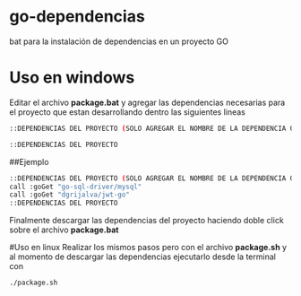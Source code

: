 # go-dependencias
bat para la instalación de dependencias en un proyecto GO
# Uso en windows
Editar el archivo **package.bat** y agregar las dependencias necesarias para el proyecto que estan desarrollando dentro las siguientes lineas
```bash
::DEPENDENCIAS DEL PROYECTO (SOLO AGREGAR EL NOMBRE DE LA DEPENDENCIA O LIBRERIA DE GITHUB)

::DEPENDENCIAS DEL PROYECTO
```
##Ejemplo
```bash
::DEPENDENCIAS DEL PROYECTO (SOLO AGREGAR EL NOMBRE DE LA DEPENDENCIA O LIBRERIA DE GITHUB)
call :goGet "go-sql-driver/mysql"
call :goGet "dgrijalva/jwt-go"
::DEPENDENCIAS DEL PROYECTO
```

Finalmente descargar las dependencias del proyecto haciendo doble click sobre el archivo **package.bat**

#Uso en linux
Realizar los mismos pasos pero con el archivo **package.sh** y al momento de descargar las dependencias ejecutarlo desde la terminal con
```shell
./package.sh
```